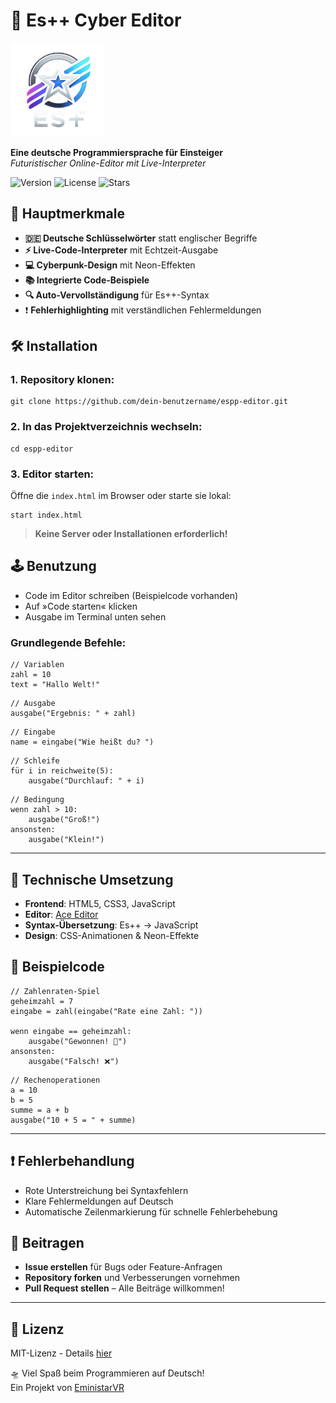 # 🚀 Es++ Cyber Editor

<img src="logo.png" alt="Es++ Screenshot" width="150"/>



**Eine deutsche Programmiersprache für Einsteiger**  
*Futuristischer Online-Editor mit Live-Interpreter*

![Version](https://img.shields.io/badge/version-1.0.0-brightgreen)
![License](https://img.shields.io/badge/license-MIT-blue)
![Stars](https://img.shields.io/github/stars/eministarvr/espp-editor?style=social)

## 🌟 Hauptmerkmale

- **🇩🇪 Deutsche Schlüsselwörter** statt englischer Begriffe
- **⚡ Live-Code-Interpreter** mit Echtzeit-Ausgabe
- **💻 Cyberpunk-Design** mit Neon-Effekten
- **📚 Integrierte Code-Beispiele**
- **🔍 Auto-Vervollständigung** für Es++-Syntax
- ❗ **Fehlerhighlighting** mit verständlichen Fehlermeldungen

## 🛠️ Installation

### 1. Repository klonen:
```
git clone https://github.com/dein-benutzername/espp-editor.git
```
### 2. In das Projektverzeichnis wechseln:
```
cd espp-editor
```
### 3. Editor starten:

Öffne die `index.html` im Browser oder starte sie lokal:
```
start index.html
```
> **Keine Server oder Installationen erforderlich!**

## 🕹️ Benutzung

- Code im Editor schreiben (Beispielcode vorhanden)
- Auf »Code starten« klicken
- Ausgabe im Terminal unten sehen

### Grundlegende Befehle:
```
// Variablen  
zahl = 10  
text = "Hallo Welt!"  
```
```
// Ausgabe  
ausgabe("Ergebnis: " + zahl)  
```
```
// Eingabe  
name = eingabe("Wie heißt du? ")  
```
```
// Schleife  
für i in reichweite(5):  
    ausgabe("Durchlauf: " + i)  
```
```
// Bedingung  
wenn zahl > 10:  
    ausgabe("Groß!")  
ansonsten:  
    ausgabe("Klein!")
```
---

## 🧰 Technische Umsetzung

- **Frontend**: HTML5, CSS3, JavaScript
- **Editor**: [Ace Editor](https://ace.c9.io/)
- **Syntax-Übersetzung**: Es++ → JavaScript
- **Design**: CSS-Animationen & Neon-Effekte

## 🧩 Beispielcode
```
// Zahlenraten-Spiel  
geheimzahl = 7  
eingabe = zahl(eingabe("Rate eine Zahl: "))  

wenn eingabe == geheimzahl:  
    ausgabe("Gewonnen! 🎉")  
ansonsten:  
    ausgabe("Falsch! ❌")  
```
```
// Rechenoperationen  
a = 10  
b = 5  
summe = a + b  
ausgabe("10 + 5 = " + summe)
```
---

## ❗ Fehlerbehandlung

- Rote Unterstreichung bei Syntaxfehlern
- Klare Fehlermeldungen auf Deutsch
- Automatische Zeilenmarkierung für schnelle Fehlerbehebung

## 🤝 Beitragen

- **Issue erstellen** für Bugs oder Feature-Anfragen
- **Repository forken** und Verbesserungen vornehmen
- **Pull Request stellen** – Alle Beiträge willkommen!

---

## 📜 Lizenz

MIT-Lizenz - Details [hier](LICENSE)

🛸 Viel Spaß beim Programmieren auf Deutsch!  
Ein Projekt von [EministarVR](https://github.com/EministarVR)
